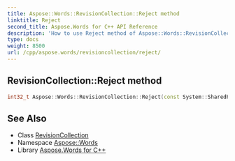 ```yaml
---
title: Aspose::Words::RevisionCollection::Reject method
linktitle: Reject
second_title: Aspose.Words for C++ API Reference
description: 'How to use Reject method of Aspose::Words::RevisionCollection class in C++.'
type: docs
weight: 8500
url: /cpp/aspose.words/revisioncollection/reject/
---
```

## RevisionCollection::Reject method




```cpp
int32_t Aspose::Words::RevisionCollection::Reject(const System::SharedPtr<Aspose::Words::IRevisionCriteria> &criteria)
```

## See Also

* Class [RevisionCollection](../)
* Namespace [Aspose::Words](../../)
* Library [Aspose.Words for C++](../../../)
